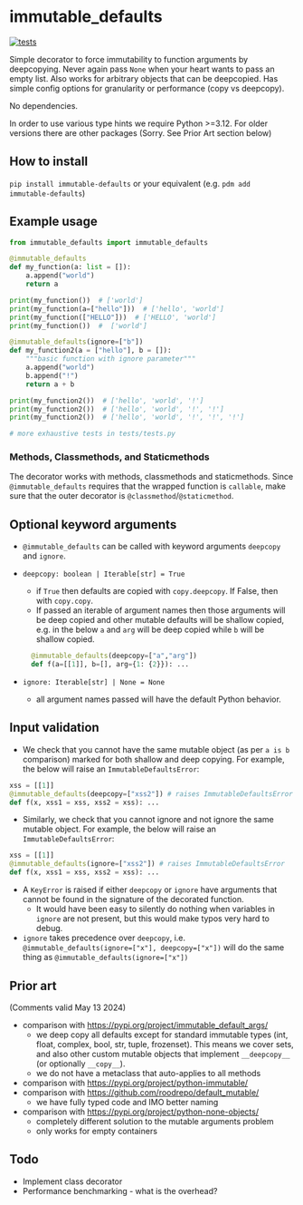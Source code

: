 # immutable_defaults

[![tests](https://github.com/clvnkhr/immutable-defaults/actions/workflows/python-package.yml/badge.svg)](https://github.com/clvnkhr/immutable-defaults/actions/workflows/python-package.yml)

Simple decorator to force immutability to function arguments by deepcopying. Never again pass `None` when your heart wants to pass an empty list. Also works for arbitrary objects that can be deepcopied. Has simple config options for granularity or performance (copy vs deepcopy).

No dependencies.

In order to use various type hints we require Python >=3.12. For older versions there are other packages (Sorry. See Prior Art section below)

## How to install

`pip install immutable-defaults` or your equivalent (e.g. `pdm add immutable-defaults`)

## Example usage

```python
from immutable_defaults import immutable_defaults 

@immutable_defaults
def my_function(a: list = []):
    a.append("world")
    return a

print(my_function())  # ['world']
print(my_function(a=["hello"]))  # ['hello', 'world']
print(my_function(["HELLO"]))  # ['HELLO', 'world']
print(my_function())  #  ['world']

@immutable_defaults(ignore=["b"])
def my_function2(a = ["hello"], b = []):
    """basic function with ignore parameter"""
    a.append("world")
    b.append("!")
    return a + b

print(my_function2())  # ['hello', 'world', '!']
print(my_function2())  # ['hello', 'world', '!', '!']
print(my_function2())  # ['hello', 'world', '!', '!', '!']

# more exhaustive tests in tests/tests.py
```

### Methods, Classmethods, and Staticmethods

The decorator works with methods, classmethods and staticmethods. Since `@immutable_defaults` requires that the wrapped function is `callable`, make sure that the outer decorator is `@classmethod`/`@staticmethod`.

## Optional keyword arguments

- `@immutable_defaults` can be called with keyword arguments `deepcopy` and `ignore`.
- `deepcopy: boolean | Iterable[str] = True`
  - if `True` then defaults are copied with `copy.deepcopy`. If False, then with `copy.copy`.
  - If passed an iterable of argument names then those arguments will be deep copied and other mutable defaults will be shallow copied, e.g. in the below `a` and `arg` will be deep copied while `b` will be shallow copied.

  ```python
    @immutable_defaults(deepcopy=["a","arg"]) 
    def f(a=[[1]], b=[], arg={1: {2}}): ...
  ```
  
- `ignore: Iterable[str] | None = None`
  - all argument names passed will have the default Python behavior.

## Input validation

- We check that you cannot have the same mutable object (as per `a is b` comparison) marked for both shallow and deep copying. For example, the below will raise an `ImmutableDefaultsError`:

```python
xss = [[1]]
@immutable_defaults(deepcopy=["xss2"]) # raises ImmutableDefaultsError
def f(x, xss1 = xss, xss2 = xss): ...
```

- Similarly, we check that you cannot ignore and not ignore the same mutable object. For example, the below will raise an `ImmutableDefaultsError`:

```python
xss = [[1]]
@immutable_defaults(ignore=["xss2"]) # raises ImmutableDefaultsError
def f(x, xss1 = xss, xss2 = xss): ...
```

- A `KeyError` is raised if either `deepcopy` or `ignore` have arguments that cannot be found in the signature of the decorated function.
  - It would have been easy to silently do nothing when variables in `ignore` are not present, but this would make typos very hard to debug.
- `ignore` takes precedence over `deepcopy`, i.e. `@immutable_defaults(ignore=["x"], deepcopy=["x"])` will do the same thing as `@immutable_defaults(ignore=["x"])`

## Prior art

(Comments valid May 13 2024)

- comparison with <https://pypi.org/project/immutable_default_args/>
  - we deep copy all defaults except for standard immutable types (int, float, complex, bool, str, tuple, frozenset). This means we cover sets, and also other custom mutable objects that implement `__deepcopy__` (or optionally `__copy__`).
  - we do not have a metaclass that auto-applies to all methods
- comparison with <https://pypi.org/project/python-immutable/>
- comparison with <https://github.com/roodrepo/default_mutable/>
  - we have fully typed code and IMO better naming
- comparison with <https://pypi.org/project/python-none-objects/>
  - completely different solution to the mutable arguments problem
  - only works for empty containers

## Todo

- Implement class decorator
- Performance benchmarking - what is the overhead?
